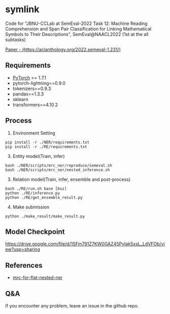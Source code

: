 # symlink
Code for "JBNU-CCLab at SemEval-2022 Task 12: Machine Reading Comprehension and Span Pair Classification for Linking Mathematical Symbols to Their Descriptions", SemEval@NAACL2022 (1st at the all subtasks)

[Paper - (https://aclanthology.org/2022.semeval-1.231/)](https://aclanthology.org/2022.semeval-1.231/)

## Requirements
* [PyTorch](http://pytorch.org/) >= 1.7.1
* pytorch-lightning==0.9.0
* tokenizers==0.9.3
* pandas==1.3.3
* sklearn
* transformers==4.10.2

## Process

1. Environment Setting
```console
pip install -r ./NER/requirements.txt
pip install -r ./RE/requirements.txt
```

3. Entity model(Train, infer)
```console
bash ./NER/scripts/mrc_ner/reproduce/semeval.sh
bash ./NER/scripts/mrc_ner/nested_inference.sh
```

3. Relation model(Train, infer, ensemble and post-process)
```console
bash ./RE/run.sh base [bsz]
python ./RE/inference.py
python ./RE/get_ensemble_result.py
```

4. Make submission
```console
python ./make_result/make_result.py
```

## Model Checkpoint
https://drive.google.com/file/d/1SFm791Z7KW0GAZ45PyIak5xsL_LdVFOb/view?usp=sharing

## References
* [mrc-for-flat-nested-ner](https://github.com/ShannonAI/mrc-for-flat-nested-ner)

## Q&A
If you encounter any problem, leave an issue in the github repo.
